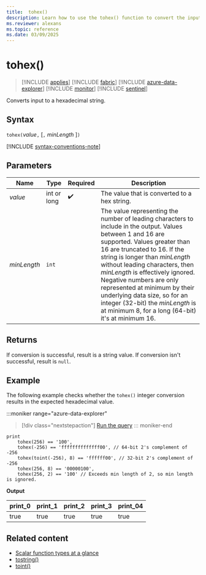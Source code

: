 ```yaml
---
title:  tohex()
description: Learn how to use the tohex() function to convert the input value to a hexadecimal string.
ms.reviewer: alexans
ms.topic: reference
ms.date: 03/09/2025
---
```

# tohex()

> [!INCLUDE [applies](../includes/applies-to-version/applies.md)] [!INCLUDE [fabric](../includes/applies-to-version/fabric.md)] [!INCLUDE [azure-data-explorer](../includes/applies-to-version/azure-data-explorer.md)] [!INCLUDE [monitor](../includes/applies-to-version/monitor.md)] [!INCLUDE [sentinel](../includes/applies-to-version/sentinel.md)]

Converts input to a hexadecimal string.

## Syntax

`tohex(`*value*`,` [`,` *minLength* ]`)`

[!INCLUDE [syntax-conventions-note](../includes/syntax-conventions-note.md)]

## Parameters

| Name | Type | Required | Description |
|--|--|--|--|
| *value* | int or long |  :heavy_check_mark: | The value that is converted to a hex string.|
| *minLength* | `int` | | The value representing the number of leading characters to include in the output. Values between 1 and 16 are supported. Values greater than 16 are truncated to 16. If the string is longer than *minLength* without leading characters, then *minLength* is effectively ignored. Negative numbers are only represented at minimum by their underlying data size, so for an integer (32-bit) the *minLength* is at minimum 8, for a long (64-bit) it's at minimum 16.|

## Returns

If conversion is successful, result is a string value.
If conversion isn't successful, result is `null`.

## Example

The following example checks whether the `tohex()` integer conversion results in the expected hexadecimal value.
 
:::moniker range="azure-data-explorer"
> [!div class="nextstepaction"]
> <a href="https://dataexplorer.azure.com/clusters/help/databases/Samples?query=H4sIAAAAAAAAA42PsQ7CMAxEdyT+4baAlNIQoGLpyI/Qum2kJqkaD/18EhAliIXb7Ds/29NsHG83iGI/0LLTl2qPuoY4KiVk7hSr1X0p5VCWqM7F3TC0CGi8nUay5Bi+QxrMQezjzhdO4poj36iT/hMVyxWhkn6ufib056WEvy0NURtgjcNIruchsbVE8HnPBJje+ZnawwOAcjs/JwEAAA==" target="_blank">Run the query</a>
::: moniker-end

```kusto
print
    tohex(256) == '100',
    tohex(-256) == 'ffffffffffffff00', // 64-bit 2's complement of -256
    tohex(toint(-256), 8) == 'ffffff00', // 32-bit 2's complement of -256
    tohex(256, 8) == '00000100',
    tohex(256, 2) == '100' // Exceeds min length of 2, so min length is ignored.
```

**Output**

|print_0|print_1|print_2|print_3|print_04|
|--|--|--|--|--|
|true|true|true|true|true|

## Related content

* [Scalar function types at a glance](scalar-functions.md)
* [tostring()](tostring-function.md)
* [toint()](toint-function.md)